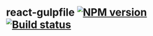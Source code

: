 # react-gulpfile [![NPM version](http://img.shields.io/npm/v/react-gulpfile.svg?style=flat-square)](https://www.npmjs.org/package/react-gulpfile) [![Build status](http://img.shields.io/travis/dstil/react-gulpfile.svg?style=flat-square)](https://travis-ci.org/dstil/react-gulpfile)
